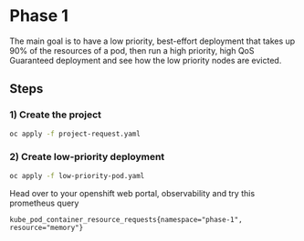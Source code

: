 # Phase 1

The main goal is to have a low priority, best-effort deployment that takes up 90% of the resources of a pod, then run a high priority, high QoS Guaranteed deployment and see how the low priority nodes are evicted.

## Steps

### 1) Create the project

```bash
oc apply -f project-request.yaml
```

### 2) Create low-priority deployment

```bash
oc apply -f low-priority-pod.yaml
```

Head over to your openshift web portal, observability and try this prometheus query

```promql
kube_pod_container_resource_requests{namespace="phase-1", resource="memory"}
```

